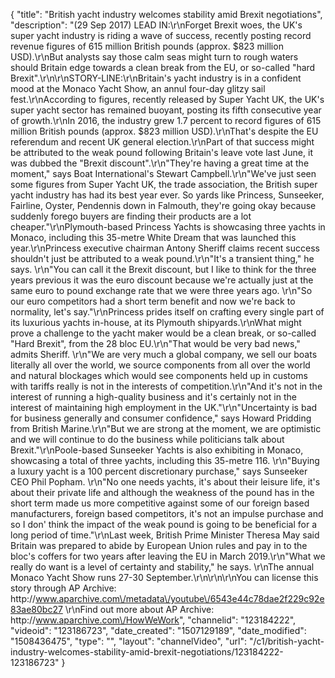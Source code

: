 {
    "title": "British yacht industry welcomes stability amid Brexit negotiations",
    "description": "(29 Sep 2017) LEAD IN:\r\nForget Brexit woes, the UK's super yacht industry is riding a wave of success, recently posting record revenue figures of 615 million British pounds (approx. $823 million USD).\r\nBut analysts say those calm seas might turn to rough waters should Britain edge towards a clean break from the EU, or so-called \"hard Brexit\".\r\n\r\nSTORY-LINE:\r\nBritain's yacht industry is in a confident mood at the Monaco Yacht Show, an annul four-day glitzy sail fest.\r\nAccording to figures, recently released by Super Yacht UK, the UK's super yacht sector has remained buoyant, posting its fifth consecutive year of growth.\r\nIn 2016, the industry grew 1.7 percent to record figures of 615 million British pounds (approx. $823 million USD).\r\nThat's despite the EU referendum and recent UK general election.\r\nPart of that success might be attributed to the weak pound following Britain's leave vote last June, it was dubbed the \"Brexit discount\".\r\n\"They're having a great time at the moment,\" says Boat International's Stewart Campbell.\r\n\"We've just seen some figures from Super Yacht UK, the trade association, the British super yacht industry has had its best year ever. So yards like Princess, Sunseeker, Fairline, Oyster, Pendennis down in Falmouth, they're going okay because suddenly forego buyers are finding their products are a lot cheaper.\"\r\nPlymouth-based Princess Yachts is showcasing three yachts in Monaco, including this 35-metre White Dream that was launched this year.\r\nPrincess executive chairman Antony Sheriff claims recent success shouldn't just be attributed to a weak pound.\r\n\"It's a transient thing,\" he says. \r\n\"You can call it the Brexit discount, but I like to think for the three years previous it was the euro discount because we're actually just at the same euro to pound exchange rate that we were three years ago. \r\n\"So our euro competitors had a short term benefit and now we're back to normality, let's say.\"\r\nPrincess prides itself on crafting every single part of its luxurious yachts in-house, at its Plymouth shipyards.\r\nWhat might prove a challenge to the yacht maker would be a clean break, or so-called \"Hard Brexit\", from the 28 bloc EU.\r\n\"That would be very bad news,\" admits Sheriff. \r\n\"We are very much a global company, we sell our boats literally all over the world, we source components from all over the world and natural blockages which would see components held up in customs with tariffs really is not in the interests of competition.\r\n\"And it's not in the interest of running a high-quality business and it's certainly not in the interest of maintaining high employment in the UK.\"\r\n\"Uncertainty is bad for business generally and consumer confidence,\" says Howard Pridding from British Marine.\r\n\"But we are strong at the moment, we are optimistic and we will continue to do the business while politicians talk about Brexit.\"\r\nPoole-based Sunseeker Yachts is also exhibiting in Monaco, showcasing a total of three yachts, including this 35-metre 116. \r\n\"Buying a luxury yacht is a 100 percent discretionary purchase,\" says Sunseeker CEO Phil Popham. \r\n\"No one needs yachts, it's about their leisure life, it's about their private life and although the weakness of the pound has in the short term made us more competitive against some of our foreign based manufacturers, foreign based competitors, it's not an impulse purchase and so I don' think the impact of the weak pound is going to be beneficial for a long period of time.\"\r\nLast week, British Prime Minister Theresa May said Britain was prepared to abide by European Union rules and pay in to the bloc's coffers for two years after leaving the EU in March 2019.\r\n\"What we really do want is a level of certainty and stability,\" he says. \r\nThe annual Monaco Yacht Show runs 27-30 September.\r\n\r\n\r\nYou can license this story through AP Archive: http:\/\/www.aparchive.com\/metadata\/youtube\/6543e44c78dae2f229c92e83ae80bc27 \r\nFind out more about AP Archive: http:\/\/www.aparchive.com\/HowWeWork",
    "channelid": "123184222",
    "videoid": "123186723",
    "date_created": "1507129189",
    "date_modified": "1508436475",
    "type": "",
    "layout": "channelVideo",
    "url": "\/c1\/british-yacht-industry-welcomes-stability-amid-brexit-negotiations\/123184222-123186723"
}